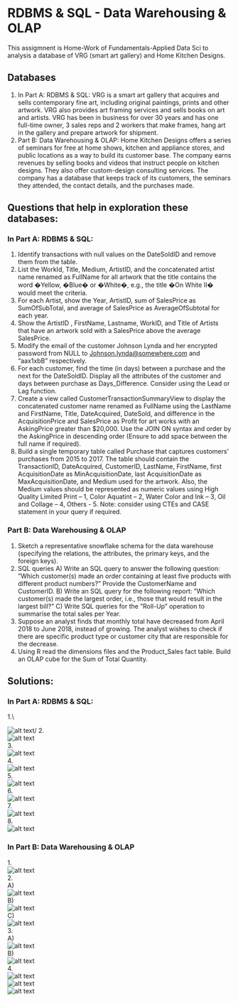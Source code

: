 # RDBMS & SQL - Data Warehousing & OLAP

This assigmnent is Home-Work of Fundamentals-Applied Data Sci to analysis a database of VRG (smart art gallery) and Home Kitchen Designs.

## Databases
1. In Part A: RDBMS & SQL:
	VRG is a smart art gallery that acquires and sells contemporary fine art, including original paintings, prints and other artwork. VRG also provides art framing services and sells books on art and artists. VRG has been in business for over 30 years and has one full-time owner, 3 sales reps and 2 workers that make frames, hang art in the gallery and prepare artwork for shipment.
2. Part B: Data Warehousing & OLAP:
	Home Kitchen Designs offers a series of seminars for free at home shows, kitchen and appliance stores, and public locations as a way to build its customer base. The company earns revenues by selling books and videos that instruct people on kitchen designs. They also offer custom-design consulting services. The company has a database that keeps track of its customers, the seminars they attended, the contact details, and the purchases made.

##  Questions that help in exploration these databases:
### In Part A: RDBMS & SQL:
 1.	Identify transactions with null values on the DateSoldID and remove them from the table.
 2. List the WorkId, Title, Medium, ArtistID, and the concatenated artist name renamed as FullName for all artwork that the title contains the word �Yellow, �Blue� or �White�, e.g., the title �On White II� would meet the criteria.
 3.	For each Artist, show the Year, ArtistID, sum of SalesPrice as SumOfSubTotal, and average of SalesPrice as AverageOfSubtotal for each year.
 4. Show the ArtistID , FirstName, Lastname, WorkID, and Title of Artists that have an artwork sold with a SalesPrice above the average SalesPrice.
 5. Modify the email of the customer Johnson Lynda and her encrypted password from NULL to Johnson.lynda@somewhere.com and “aax1xbB” respectively.
 6. For each customer, find the time (in days) between a purchase and the next for the DateSoldID. Display all the attributes of the customer and days between purchase as Days_Difference. Consider using the Lead or Lag function.
7. Create a view called CustomerTransactionSummaryView to display the concatenated customer name renamed as FullName using the LastName and FirstName, Title, DateAcquired, DateSold, and difference in the AcquisitionPrice and SalesPrice as Profit for art works with an AskingPrice greater than $20,000. Use the JOIN ON syntax and order by the AskingPrice in descending order (Ensure to add space between the full name if required).
8. Build a single temporary table called Purchase that captures customers’ purchases from 2015 to 2017. The table should contain the TransactionID, DateAcquired, CustomerID, LastName, FirstName, first AcquisitionDate as MinAcquisitionDate, last AcquisitionDate as MaxAcquisitionDate, and Medium used for the artwork. Also, the Medium values should be represented as numeric values using High Quality Limited Print – 1, Color Aquatint – 2, Water Color and Ink – 3, Oil and Collage – 4, Others - 5. Note: consider using CTEs and CASE statement in your query if required.
 ### Part B: Data Warehousing & OLAP
1. Sketch a representative snowflake schema for the data warehouse (specifying the relations, the attributes, the primary keys, and the foreign keys).
2. SQL queries
 	A) Write an SQL query to answer the following question: ”Which customer(s) made an order containing at least five products with different product numbers?” Provide the CustomerName and CustomerID.
	B) Write an SQL query for the following report: ”Which customer(s) made the largest order, i.e., those that would result in the largest bill?”
	C) Write SQL queries for the ”Roll-Up” operation to summarise the total sales per Year.
3. Suppose an analyst finds that monthly total have decreased from April 2018 to June 2018, instead of growing. The analyst wishes to check if there are specific product type or customer city that are responsible for the decrease.
4. Using R read the dimensions files and the Product_Sales fact table. Build an OLAP cube for the Sum of Total
Quantity.
## Solutions:
### In Part A: RDBMS & SQL:
1.\

![alt text](Images_Solutiuon(FADS)/QP1_1.jpg)/
2.\
![alt text](Images_Solutiuon(FADS)/QP1_2.jpg)\
3.\
![alt text](Images_Solutiuon(FADS)/QP1_3.jpg)\
4.\
![alt text](Images_Solutiuon(FADS)/QP1_4.jpg)\
5.\
![alt text](Images_Solutiuon(FADS)/QP1_5.jpg)\
6.\
![alt text](Images_Solutiuon(FADS)/QP1_6.jpg)\
7.\
![alt text](Images_Solutiuon(FADS)/QP1_7.jpg)\
8.\
![alt text](Images_Solutiuon(FADS)/QP1_8.jpg)
### In Part B: Data Warehousing & OLAP

1.\
![alt text](Images_Solutiuon(FADS)/QP2_1.jpg)\
2.\
A)\
![alt text](Images_Solutiuon(FADS)/QP2_2.jpg)\
B)\
![alt text](Images_Solutiuon(FADS)/QP2_3.jpg)\
C)\
![alt text](Images_Solutiuon(FADS)/QP2_4.jpg)\
3.\
A)\
![alt text](Images_Solutiuon(FADS)/QP2_5.jpg)\
B)\
![alt text](Images_Solutiuon(FADS)/QP2_6.jpg)\
4.\
![alt text](Images_Solutiuon(FADS)/QP2_7.jpg)\
![alt text](Images_Solutiuon(FADS)/QP2_8_1.jpg)\
![alt text](Images_Solutiuon(FADS)/QP2_8_2.jpg)
